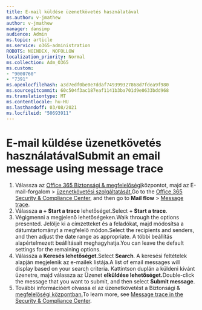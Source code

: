 ```yaml
---
title: E-mail küldése üzenetkövetés használatával
ms.author: v-jmathew
author: v-jmathew
manager: dansimp
audience: Admin
ms.topic: article
ms.service: o365-administration
ROBOTS: NOINDEX, NOFOLLOW
localization_priority: Normal
ms.collection: Adm_O365
ms.custom:
- "9000760"
- "7391"
ms.openlocfilehash: a3d7edf0be0e7ddaf749399327868d7fdea9f980
ms.sourcegitcommit: 60c504f3ac187eaf1141b3ba701d9e0633bdd968
ms.translationtype: MT
ms.contentlocale: hu-HU
ms.lasthandoff: 03/08/2021
ms.locfileid: "50693911"
---
```

# <a name="submit-an-email-message-using-message-trace"></a><span data-ttu-id="c0436-102">E-mail küldése üzenetkövetés használatával</span><span class="sxs-lookup"><span data-stu-id="c0436-102">Submit an email message using message trace</span></span>

1. <span data-ttu-id="c0436-103">Válassza az [Office 365 Biztonsági & megfelelőségi](https://go.microsoft.com/fwlink/p/?linkid=2077143)központot, majd az E-mail-forgalom   >  [üzenetkövetési szolgáltatását.](https://go.microsoft.com/fwlink/?linkid=2101048)</span><span class="sxs-lookup"><span data-stu-id="c0436-103">Go to the [Office 365 Security & Compliance Center](https://go.microsoft.com/fwlink/p/?linkid=2077143), and then go to **Mail flow** > [Message trace](https://go.microsoft.com/fwlink/?linkid=2101048).</span></span>
2. <span data-ttu-id="c0436-104">Válassza **a + Start a trace** lehetőséget.</span><span class="sxs-lookup"><span data-stu-id="c0436-104">Select **+ Start a trace**.</span></span>
3. <span data-ttu-id="c0436-105">Végigmenni a megjelenő lehetőségeken.</span><span class="sxs-lookup"><span data-stu-id="c0436-105">Walk through the options presented.</span></span> <span data-ttu-id="c0436-106">Jelölje ki a címzetteket és a feladókat, majd módosítsa a dátumtartományt a megfelelő módon.</span><span class="sxs-lookup"><span data-stu-id="c0436-106">Select the recipients and senders, and then adjust the date range as appropriate.</span></span> <span data-ttu-id="c0436-107">A többi beállítás alapértelmezett beállításait meghagyhatja.</span><span class="sxs-lookup"><span data-stu-id="c0436-107">You can leave the default settings for the remaining options.</span></span>
4. <span data-ttu-id="c0436-108">Válassza a **Keresés lehetőséget.**</span><span class="sxs-lookup"><span data-stu-id="c0436-108">Select **Search**.</span></span> <span data-ttu-id="c0436-109">A keresési feltételek alapján megjelenik az e-mailek listája.</span><span class="sxs-lookup"><span data-stu-id="c0436-109">A list of email messages will display based on your search criteria.</span></span> <span data-ttu-id="c0436-110">Kattintson duplán a küldeni kívánt üzenetre, majd válassza az Üzenet **elküldése lehetőséget.**</span><span class="sxs-lookup"><span data-stu-id="c0436-110">Double-click the message that you want to submit, and then select **Submit message**.</span></span>
5. <span data-ttu-id="c0436-111">További információért olvassa el az üzenetkövetést a Biztonsági & [megfelelőségi központban.](https://go.microsoft.com/fwlink/?linkid=2101557)</span><span class="sxs-lookup"><span data-stu-id="c0436-111">To learn more, see [Message trace in the Security & Compliance Center](https://go.microsoft.com/fwlink/?linkid=2101557).</span></span>
